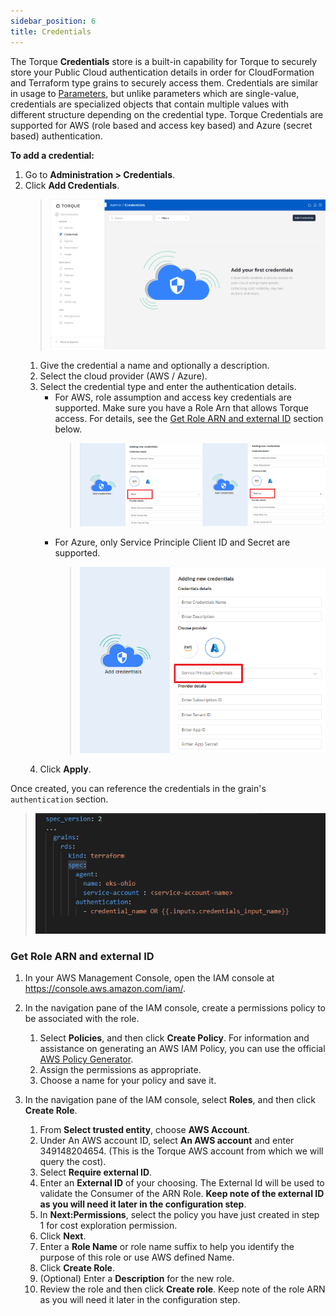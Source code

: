 ```yaml
---
sidebar_position: 6
title: Credentials
---
```


The Torque __Credentials__ store is a built-in capability for Torque to securely store your Public Cloud authentication details in order for CloudFormation and Terraform type grains to securely access them. Credentials are similar in usage to [Parameters](/admin-guide/params), but unlike parameters which are single-value, credentials are specialized objects that contain multiple values with different structure depending on the credential type. Torque Credentials are supported for AWS (role based and access key based) and Azure (secret based) authentication.

__To add a credential:__

1. Go to __Administration > Credentials__.
2. Click __Add Credentials__.
    > ![Locale Dropdown](/img/credentials.png)
   1. Give the credential a name and optionally a description.
   2. Select the cloud provider (AWS / Azure).
   3. Select the credential type and enter the authentication details. 
       * For AWS, role assumption and access key credentials are supported. Make sure you have a Role Arn that allows Torque access. For details, see the [Get Role ARN and external ID](#get-role-arn-and-external-id) section below. 
         > ![Locale Dropdown](/img/aws-provider-details.png)
       * For Azure, only Service Principle Client ID and Secret are supported.
         > ![Locale Dropdown](/img/azure-provider-details.png)
   4. Click __Apply__.

Once created, you can reference the credentials in the grain's ```authentication``` section.
> ![Locale Dropdown](/img/credential-reference.png)



### __Get Role ARN and external ID__

1. In your AWS Management Console, open the IAM console at https://console.aws.amazon.com/iam/.
2. In the navigation pane of the IAM console, create a permissions policy to be associated with the role.
   1. Select __Policies__, and then click __Create Policy__. For information and assistance on generating an AWS IAM Policy, you can use the official [AWS Policy Generator](https://awspolicygen.s3.amazonaws.com/policygen.html).
   2. Assign the permissions as appropriate.
   3. Choose a name for your policy and save it.

3. In the navigation pane of the IAM console, select __Roles__, and then click __Create Role__.
   1. From __Select trusted entity__, choose __AWS Account__.
   2. Under An AWS account ID, select __An AWS account__ and enter 349148204654. (This is the Torque AWS account from which we will query the cost).
   3. Select __Require external ID__.
   4. Enter an __External ID__ of your choosing. The External Id will be used to validate the Consumer of the ARN Role. __Keep note of the external ID as you will need it later in the configuration step__. 
   5. In __Next:Permissions__, select the policy you have just created in step 1 for cost exploration permission.
   6. Click __Next__.
   7. Enter a __Role Name__ or role name suffix to help you identify the purpose of this role or use AWS defined Name.
   8.  Click __Create Role__.
   9.  (Optional) Enter a __Description__ for the new role.
   10. Review the role and then click __Create role__. Keep note of the role ARN as you will need it later in the configuration step.
